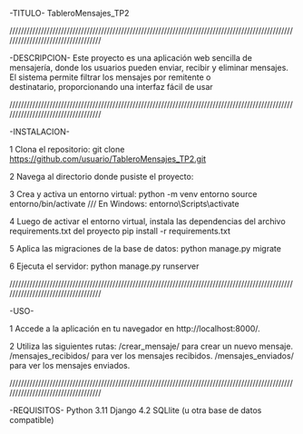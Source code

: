 -TITULO-
  TableroMensajes_TP2
  
///////////////////////////////////////////////////////////////////////////////////////////////////////////////////////////////////

-DESCRIPCION-
  Este proyecto es una aplicación web sencilla de mensajería, donde los usuarios pueden enviar, recibir y eliminar mensajes. El sistema permite filtrar los mensajes por remitente o         
  destinatario, proporcionando una interfaz fácil de usar
  
///////////////////////////////////////////////////////////////////////////////////////////////////////////////////////////////////

-INSTALACION-

  1 Clona el repositorio:
      git clone https://github.com/usuario/TableroMensajes_TP2.git

  2 Navega al directorio donde pusiste el proyecto:

  3 Crea y activa un entorno virtual:
       python -m venv entorno
       source entorno/bin/activate /// En Windows: entorno\Scripts\activate

  4 Luego de activar el entorno virtual, instala las dependencias del archivo requirements.txt del proyecto
       pip install -r requirements.txt

  5 Aplica las migraciones de la base de datos:
       python manage.py migrate

  6 Ejecuta el servidor:
       python manage.py runserver

///////////////////////////////////////////////////////////////////////////////////////////////////////////////////////////////////

-USO-

  1 Accede a la aplicación en tu navegador en http://localhost:8000/.

  2 Utiliza las siguientes rutas:
    /crear_mensaje/ para crear un nuevo mensaje.
    /mensajes_recibidos/ para ver los mensajes recibidos.
    /mensajes_enviados/ para ver los mensajes enviados.

///////////////////////////////////////////////////////////////////////////////////////////////////////////////////////////////////

-REQUISITOS-
    Python 3.11
    Django 4.2
    SQLlite (u otra base de datos compatible)


